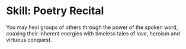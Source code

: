 # Skill: Poetry Recital

You may heal groups of others through the power of the spoken word, coaxing their inherent energies with timeless tales of love, heroism and virtuous conquest.
